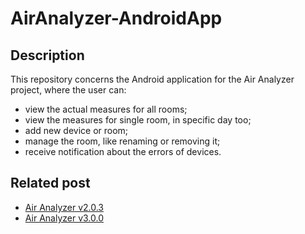 # AirAnalyzer-AndroidApp
## Description
This repository concerns the Android application for the Air Analyzer project, where the user can:
 - view the actual measures for all rooms;
 - view the measures for single room, in specific day too;
 - add new device or room;
 - manage the room, like renaming or removing it;
 - receive notification about the errors of devices.

## Related post
* [Air Analyzer v2.0.3](https://davidepalladino.github.io/2021/07/12/Air-Analyzer-v2-0-3/)
* [Air Analyzer v3.0.0](https://davidepalladino.github.io/2022/02/13/Air-Analyzer-v3-0-0/)